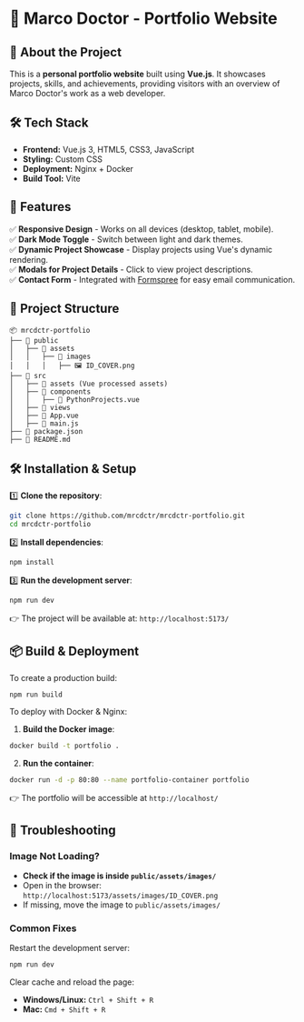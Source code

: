 # 📌 Marco Doctor - Portfolio Website

## 🚀 About the Project
This is a **personal portfolio website** built using **Vue.js**. It showcases projects, skills, and achievements, providing visitors with an overview of Marco Doctor's work as a web developer.

## 🛠 Tech Stack
- **Frontend:** Vue.js 3, HTML5, CSS3, JavaScript
- **Styling:** Custom CSS
- **Deployment:** Nginx + Docker
- **Build Tool:** Vite

## 🎨 Features
✅ **Responsive Design** - Works on all devices (desktop, tablet, mobile).  
✅ **Dark Mode Toggle** - Switch between light and dark themes.  
✅ **Dynamic Project Showcase** - Display projects using Vue's dynamic rendering.  
✅ **Modals for Project Details** - Click to view project descriptions.  
✅ **Contact Form** - Integrated with [Formspree](https://formspree.io) for easy email communication.

## 📂 Project Structure
```
📦 mrcdctr-portfolio
├── 📂 public
│   ├── 📂 assets
│   │   ├── 📂 images
│   │   │   ├── 🖼️ ID_COVER.png
├── 📂 src
│   ├── 📂 assets (Vue processed assets)
│   ├── 📂 components
│   │   ├── 📄 PythonProjects.vue
│   ├── 📂 views
│   ├── 📄 App.vue
│   ├── 📄 main.js
├── 📄 package.json
├── 📄 README.md
```

## 🛠 Installation & Setup
1️⃣ **Clone the repository**:
```sh
git clone https://github.com/mrcdctr/mrcdctr-portfolio.git
cd mrcdctr-portfolio
```

2️⃣ **Install dependencies**:
```sh
npm install
```

3️⃣ **Run the development server**:
```sh
npm run dev
```
👉 The project will be available at: `http://localhost:5173/`

## 📦 Build & Deployment
To create a production build:
```sh
npm run build
```
To deploy with Docker & Nginx:
1. **Build the Docker image**:
```sh
docker build -t portfolio .
```
2. **Run the container**:
```sh
docker run -d -p 80:80 --name portfolio-container portfolio
```
👉 The portfolio will be accessible at `http://localhost/`

## 🐞 Troubleshooting
### **Image Not Loading?**
- **Check if the image is inside `public/assets/images/`**
- Open in the browser: `http://localhost:5173/assets/images/ID_COVER.png`
- If missing, move the image to `public/assets/images/`

### **Common Fixes**
Restart the development server:
```sh
npm run dev
```
Clear cache and reload the page:
- **Windows/Linux:** `Ctrl + Shift + R`
- **Mac:** `Cmd + Shift + R`


